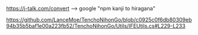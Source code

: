 https://j-talk.com/convert --> google "npm kanji to hiragana"

https://github.com/LanceMoe/TenchoNihonGo/blob/c0925c0f6db80309eb94b35b5baf1e00a223fb52/TenchoNihonGo/Utils/IFEUtils.cs#L229-L233
